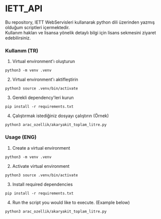 # IETT_API
Bu repository, IETT WebServisleri kullanarak python dili üzerinden yazmış olduğum scriptleri içermektedir.  
Kullanım hakları ve lisansa yönelik detaylı bilgi için lisans sekmesini ziyaret edebilirsiniz.  


### Kullanım (TR)

1. Virtual environment'ı oluşturun  
```
python3 -m venv .venv
```
2. Virtual environment'ı aktifleştirin  
```
python3 source .venv/bin/activate
```
3. Gerekli dependency'leri kurun  
```
pip install -r requirements.txt
```
4. Çalıştırmak istediğiniz dosyayı çalıştırın (Örnek)  
```
python3 arac_ozellik/akaryakit_toplam_litre.py
```

### Usage (ENG)

1. Create a virtual environment  
```
python3 -m venv .venv
```
2. Activate virtual environment  
```
python3 source .venv/bin/activate
```
3. Install required dependencies  
```
pip install -r requirements.txt
```
4. Run the script you would like to execute. (Example below)  
```
python3 arac_ozellik/akaryakit_toplam_litre.py
```
